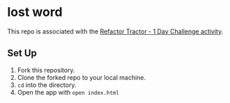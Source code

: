 # lost word
This repo is associated with the [Refactor Tractor - 1 Day Challenge activity](https://frontend.turing.edu/projects/module-2/refactor-tractor-1day-turdle.html).

## Set Up
1. Fork this repository.
2. Clone the forked repo to your local machine.
3. `cd` into the directory.
4. Open the app with `open index.html`
